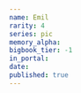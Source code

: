 ```yaml
---
name: Emil
rarity: 4
series: pic
memory_alpha:
bigbook_tier: -1
in_portal:
date:
published: true
---
```



